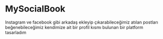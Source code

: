 # MySocialBook
 Instagram ve facebook gibi arkadaş ekleyip çıkarabileceğimiz atılan postları beğenebileceğimiz kendimize ait bir profil kısmı bulunan bir platform tasarladım
